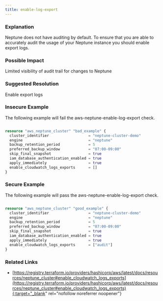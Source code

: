 ```yaml
---
title: enable-log-export
---
```


### Explanation

Neptune does not have auditing by default. To ensure that you are able to accurately audit the usage of your Neptune instance you should enable export logs.

### Possible Impact
Limited visibility of audit trail for changes to Neptune

### Suggested Resolution
Enable export logs


### Insecure Example

The following example will fail the aws-neptune-enable-log-export check.

```terraform

resource "aws_neptune_cluster" "bad_example" {
  cluster_identifier                  = "neptune-cluster-demo"
  engine                              = "neptune"
  backup_retention_period             = 5
  preferred_backup_window             = "07:00-09:00"
  skip_final_snapshot                 = true
  iam_database_authentication_enabled = true
  apply_immediately                   = true
  enable_cloudwatch_logs_exports      = []
}

```



### Secure Example

The following example will pass the aws-neptune-enable-log-export check.

```terraform

resource "aws_neptune_cluster" "good_example" {
  cluster_identifier                  = "neptune-cluster-demo"
  engine                              = "neptune"
  backup_retention_period             = 5
  preferred_backup_window             = "07:00-09:00"
  skip_final_snapshot                 = true
  iam_database_authentication_enabled = true
  apply_immediately                   = true
  enable_cloudwatch_logs_exports      = ["audit"]
}

```




### Related Links


- [https://registry.terraform.io/providers/hashicorp/aws/latest/docs/resources/neptune_cluster#enable_cloudwatch_logs_exports](https://registry.terraform.io/providers/hashicorp/aws/latest/docs/resources/neptune_cluster#enable_cloudwatch_logs_exports){:target="_blank" rel="nofollow noreferrer noopener"}



